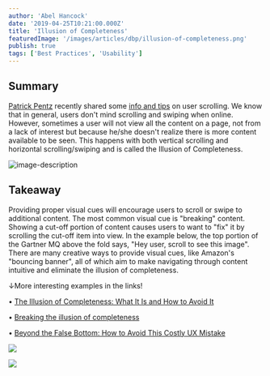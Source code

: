 ```yaml
---
author: 'Abel Hancock'
date: '2019-04-25T10:21:00.000Z'
title: 'Illusion of Completeness'
featuredImage: '/images/articles/dbp/illusion-of-completeness.png'
publish: true
tags: ['Best Practices', 'Usability']
---
```


## Summary

[Patrick Pentz](/web/guest/home/-/loop/people/_patrick.pentz) recently shared some [info and tips](https://loop.liferay.com/home/-/loop/feed/17173351) on user scrolling. We know that in general, users don't mind scrolling and swiping when online. However, sometimes a user will not view all the content on a page, not from a lack of interest but because he/she doesn't realize there is more content available to be seen. This happens with both vertical scrolling and horizontal scrolling/swiping and is called the Illusion of Completeness.

![image-description](/images/articles/dbp/1556212544290webupload_01590726.png)

## Takeaway

Providing proper visual cues will encourage users to scroll or swipe to additional content. The most common visual cue is "breaking" content. Showing a cut-off portion of content causes users to want to "fix" it by scrolling the cut-off item into view. In the example below, the top portion of the Gartner MQ above the fold says, "Hey user, scroll to see this image". There are many creative ways to provide visual cues, like Amazon's "bouncing banner", all of which aim to make navigating through content intuitive and eliminate the illusion of completeness.

↓More interesting examples in the links!

• [The Illusion of Completeness: What It Is and How to Avoid It](https://www.nngroup.com/articles/illusion-of-completeness/)

• [Breaking the illusion of completeness](https://webflow.com/blog/breaking-the-illusion-of-completeness)

• [Beyond the False Bottom: How to Avoid This Costly UX Mistake](https://conversionxl.com/blog/false-bottom/)

![](/images/articles/dbp/1556212544290webupload_01590726.png)

![](/images/articles/dbp/1556211146101webupload_01588434.gif)
